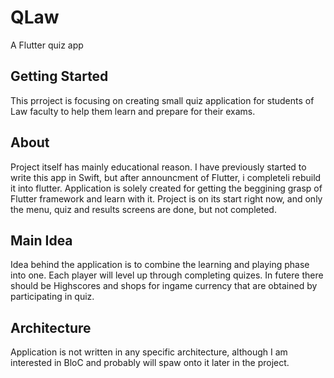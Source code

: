 # QLaw

A Flutter quiz app

## Getting Started

This prroject is focusing on creating small quiz application for students of Law faculty to help them learn and prepare for their exams.

## About

Project itself has mainly educational reason. I have previously started to write this app in Swift, but after announcment of Flutter, i completeli rebuild it into flutter.
Application is solely created for getting the beggining grasp of Flutter framework and learn with it. Project is on its start right now, and only the menu, quiz and results screens are done, but not completed. 

## Main Idea

Idea behind the application is to combine the learning and playing phase into one. Each player will level up through completing quizes. In futere there should be Highscores and shops for ingame currency that are obtained by participating in quiz. 

## Architecture

Application is not written in any specific architecture, although I am interested in BloC and probably will spaw onto it later in the project.
